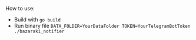 How to use:
- Build with `go build`
- Run binary file `DATA_FOLDER=YourDataFolder TOKEN=YourTelegramBotToken ./bazaraki_notifier`
